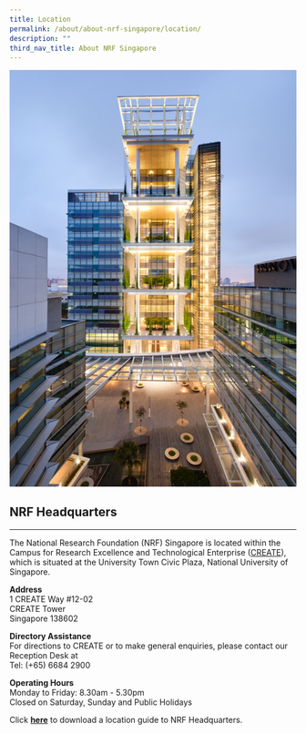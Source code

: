 ```yaml
---
title: Location
permalink: /about/about-nrf-singapore/location/
description: ""
third_nav_title: About NRF Singapore
---
```

![](/images/creates.jpg)
## NRF Headquarters
----------------

The National Research Foundation (NRF) Singapore is located within the Campus for Research Excellence and Technological Enterprise ([CREATE](https://www.nrf.gov.sg/about-nrf/nrf-headquarters#create)), which is situated at the University Town Civic Plaza, National University of Singapore.

**Address**  
1 CREATE Way #12-02  
CREATE Tower  
Singapore 138602

**Directory Assistance**  
For directions to CREATE or to make general enquiries, please contact our Reception Desk at   
Tel: (+65) 6684 2900

**Operating Hours**  
Monday to Friday: 8.30am - 5.30pm  
Closed on Saturday, Sunday and Public Holidays

Click **[here](https://go.gov.sg/directions-to-create-tower)** to download a  location guide to NRF Headquarters.